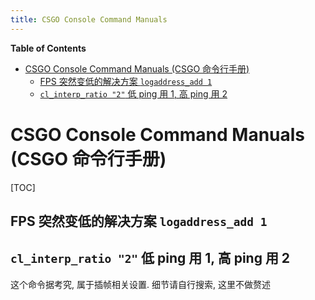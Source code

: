 ```yaml
---
title: CSGO Console Command Manuals
---
```


<!-- START doctoc generated TOC please keep comment here to allow auto update -->
<!-- DON'T EDIT THIS SECTION, INSTEAD RE-RUN doctoc TO UPDATE -->
**Table of Contents**

- [CSGO Console Command Manuals (CSGO 命令行手册)](#csgo-console-command-manuals-csgo-命令行手册)
  - [FPS 突然变低的解决方案 `logaddress_add 1`](#fps-突然变低的解决方案-logaddress_add-1)
  - [`cl_interp_ratio "2"` 低 ping 用 1, 高 ping 用 2](#cl_interp_ratio-2-低-ping-用-1-高-ping-用-2)

<!-- END doctoc generated TOC please keep comment here to allow auto update -->

# CSGO Console Command Manuals (CSGO 命令行手册)

[TOC]

## FPS 突然变低的解决方案 `logaddress_add 1`

## `cl_interp_ratio "2"` 低 ping 用 1, 高 ping 用 2

这个命令据考究, 属于插帧相关设置. 细节请自行搜索, 这里不做赘述

